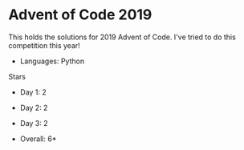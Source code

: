 # Advent of Code 2019

This holds the solutions for 2019 Advent of Code.
I've tried to do this competition this year! 

- Languages: Python

Stars 
- Day 1:  2 
- Day 2:  2
- Day 3:  2

- Overall: 6*
